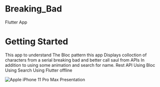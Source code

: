 # Breaking_Bad
Flutter App

# Getting Started
This app to understand The Bloc pattern this app Displays colloction of characters from a serial breaking bad and
better call saul from APIs In addition to using some animation and search for name.
Rest API
Using Bloc
Using Search
Using Flutter offline

![Apple iPhone 11 Pro Max Presentation](https://user-images.githubusercontent.com/83143927/147869486-5e5829e4-f5d8-428a-9d92-409949b39cb1.png)

 

